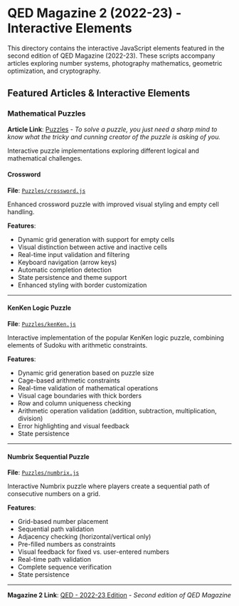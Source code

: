 # QED Magazine 2 (2022-23) - Interactive Elements

This directory contains the interactive JavaScript elements featured in the second edition of QED Magazine (2022-23). These scripts accompany articles exploring number systems, photography mathematics, geometric optimization, and cryptography.

## Featured Articles & Interactive Elements

### Mathematical Puzzles
**Article Link**: [Puzzles](https://qed.mat.uam.es/revista/articulo/acertijos-2) - *To solve a puzzle, you just need a sharp mind to know what the tricky and cunning creator of the puzzle is asking of you.*

Interactive puzzle implementations exploring different logical and mathematical challenges.

#### Crossword
**File**: [`Puzzles/crossword.js`](./Puzzles/crossword.js)

Enhanced crossword puzzle with improved visual styling and empty cell handling.

**Features**:
- Dynamic grid generation with support for empty cells
- Visual distinction between active and inactive cells
- Real-time input validation and filtering
- Keyboard navigation (arrow keys)
- Automatic completion detection
- State persistence and theme support
- Enhanced styling with border customization

---

#### KenKen Logic Puzzle
**File**: [`Puzzles/kenKen.js`](./Puzzles/kenKen.js)

Interactive implementation of the popular KenKen logic puzzle, combining elements of Sudoku with arithmetic constraints.

**Features**:
- Dynamic grid generation based on puzzle size
- Cage-based arithmetic constraints
- Real-time validation of mathematical operations
- Visual cage boundaries with thick borders
- Row and column uniqueness checking
- Arithmetic operation validation (addition, subtraction, multiplication, division)
- Error highlighting and visual feedback
- State persistence

---

#### Numbrix Sequential Puzzle
**File**: [`Puzzles/numbrix.js`](./Puzzles/numbrix.js)

Interactive Numbrix puzzle where players create a sequential path of consecutive numbers on a grid.

**Features**:
- Grid-based number placement
- Sequential path validation
- Adjacency checking (horizontal/vertical only)
- Pre-filled numbers as constraints
- Visual feedback for fixed vs. user-entered numbers
- Real-time path validation
- Complete sequence verification
- State persistence

---

**Magazine 2 Link**: [QED - 2022-23 Edition](https://qed.mat.uam.es/revista/2022-23) - *Second edition of QED Magazine*